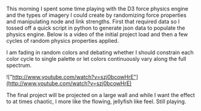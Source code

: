 This morning I spent some time playing with the D3 force physics engine and the types of imagery I could create by randomizing force properties and manipulating node and link strengths.  First that required data so I tossed off a quick script in python to generate json data to populate the physics engine.  Below is a video of the initial project load and then a few cycles of random physics properties applied.  

I am fading in random colors and debating whether I should constrain each color cycle to single palette or let colors continuously vary along the full spectrum.  

!["http://www.youtube.com/watch?v=szj0bcowHrE"](http://www.youtube.com/watch?v=szj0bcowHrE) 

The final project will be projected on a large wall and while I want the effect to at times chaotic, I more like the flowing, jellyfish like feel.  Still playing.  

